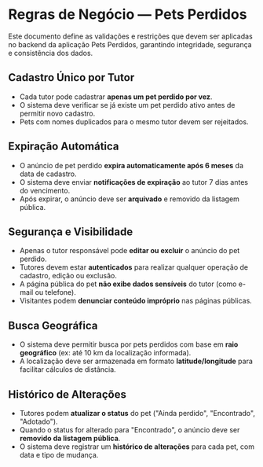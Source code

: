 # Regras de Negócio — Pets Perdidos

Este documento define as validações e restrições que devem ser aplicadas no backend da aplicação Pets Perdidos, garantindo integridade, segurança e consistência dos dados.

## Cadastro Único por Tutor

- Cada tutor pode cadastrar **apenas um pet perdido por vez**.
- O sistema deve verificar se já existe um pet perdido ativo antes de permitir novo cadastro.
- Pets com nomes duplicados para o mesmo tutor devem ser rejeitados.

## Expiração Automática

- O anúncio de pet perdido **expira automaticamente após 6 meses** da data de cadastro.
- O sistema deve enviar **notificações de expiração** ao tutor 7 dias antes do vencimento.
- Após expirar, o anúncio deve ser **arquivado** e removido da listagem pública.

## Segurança e Visibilidade

- Apenas o tutor responsável pode **editar ou excluir** o anúncio do pet perdido.
- Tutores devem estar **autenticados** para realizar qualquer operação de cadastro, edição ou exclusão.
- A página pública do pet **não exibe dados sensíveis** do tutor (como e-mail ou telefone).
- Visitantes podem **denunciar conteúdo impróprio** nas páginas públicas.

## Busca Geográfica

- O sistema deve permitir busca por pets perdidos com base em **raio geográfico** (ex: até 10 km da localização informada).
- A localização deve ser armazenada em formato **latitude/longitude** para facilitar cálculos de distância.

## Histórico de Alterações

- Tutores podem **atualizar o status** do pet ("Ainda perdido", "Encontrado", "Adotado").
- Quando o status for alterado para "Encontrado", o anúncio deve ser **removido da listagem pública**.
- O sistema deve registrar um **histórico de alterações** para cada pet, com data e tipo de mudança.
